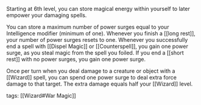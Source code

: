 Starting at 6th level, you can store magical energy within yourself to later empower your damaging spells.

You can store a maximum number of power surges equal to your Intelligence modifier (minimum of one). Whenever you finish a [[long rest]], your number of power surges resets to one. Whenever you successfully end a spell with [[Dispel Magic]] or [[Counterspell]], you gain one power surge, as you steal magic from the spell you foiled. If you end a [[short rest]] with no power surges, you gain one power surge.

Once per turn when you deal damage to a creature or object with a [[Wizard]] spell, you can spend one power surge to deal extra force damage to that target. The extra damage equals half your [[Wizard]] level.

tags: [[Wizard#War Magic]]
